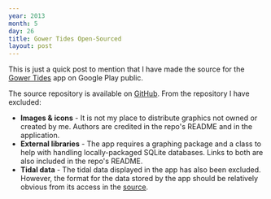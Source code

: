 ```yaml
---
year: 2013
month: 5
day: 26
title: Gower Tides Open-Sourced
layout: post
---
```


<p>This is just a quick post to mention that I have made the source for the <a href="https://play.google.com/store/apps/details?id=net.willwebberley.gowertides" target="_blank">Gower Tides</a> app on Google Play public.</p>
<p>The source repository is available on <a href="https://github.com/willwebberley/GowerTides" target="_blank">GitHub</a>. From the repository I have excluded:
<ul>
    <li><strong>Images & icons</strong> - It is not my place to distribute graphics not owned or created by me. Authors are credited in the repo's README and in the application.</li>
    <li><strong>External libraries</strong> - The app requires a graphing package and a class to help with handling locally-packaged SQLite databases. Links to both are also included in the repo's README.</li>
    <li><strong>Tidal data</strong> - The tidal data displayed in the app has also been excluded. However, the format for the data stored by the app should be relatively obvious from its access in the <a href="https://github.com/willwebberley/GowerTides/blob/master/src/net/willwebberley/gowertides/utils/DayDatabase.java" target="_blank">source</a>.</li>
</ul></p>
